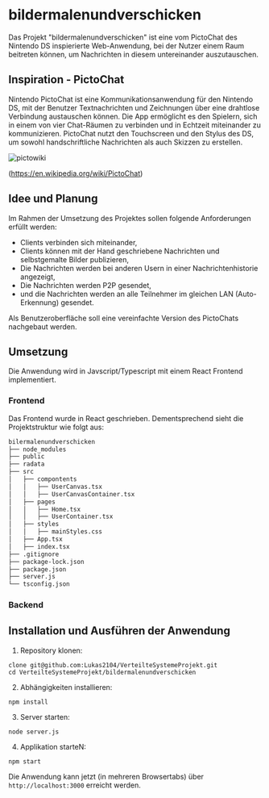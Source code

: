 # bildermalenundverschicken

Das Projekt "bildermalenundverschicken" ist eine vom PictoChat des Nintendo DS inspierierte Web-Anwendung, bei der Nutzer einem Raum beitreten können, um Nachrichten in diesem untereinander auszutauschen.

## Inspiration - PictoChat
Nintendo PictoChat ist eine Kommunikationsanwendung für den Nintendo DS, mit der Benutzer Textnachrichten und Zeichnungen über eine drahtlose Verbindung austauschen können. Die App ermöglicht es den Spielern, sich in einem von vier Chat-Räumen zu verbinden und in Echtzeit miteinander zu kommunizieren. PictoChat nutzt den Touchscreen und den Stylus des DS, um sowohl handschriftliche Nachrichten als auch Skizzen zu erstellen.

![pictowiki](https://github.com/Lukas2104/bildermalenundverschicken/assets/39993215/a06357a5-d522-417e-8d7f-3e33d352d13e)

(https://en.wikipedia.org/wiki/PictoChat)

## Idee und Planung
Im Rahmen der Umsetzung des Projektes sollen folgende Anforderungen erfüllt werden:

- Clients verbinden sich miteinander,
- Clients können mit der Hand geschriebene Nachrichten und selbstgemalte Bilder publizieren,
- Die Nachrichten werden bei anderen Usern in einer Nachrichtenhistorie angezeigt,
- Die Nachrichten werden P2P gesendet,
- und die Nachrichten werden an alle Teilnehmer im gleichen LAN (Auto-Erkennung) gesendet.

Als Benutzeroberfläche soll eine vereinfachte Version des PictoChats nachgebaut werden.

## Umsetzung
Die Anwendung wird in Javscript/Typescript mit einem React Frontend implementiert.

### Frontend
Das Frontend wurde in React geschrieben. Dementsprechend sieht die Projektstruktur wie folgt aus:

```md
bilermalenundverschicken
├── node_modules
├── public
├── radata
├── src
│   ├── compontents
│   │   ├── UserCanvas.tsx
│   │   ├── UserCanvasContainer.tsx
│   ├── pages
│   │   ├── Home.tsx
│   │   ├── UserContainer.tsx
│   ├── styles
│   │   ├── mainStyles.css
│   ├── App.tsx
│   ├── index.tsx
├── .gitignore
├── package-lock.json
├── package.json
├── server.js
└── tsconfig.json
```

### Backend

## Installation und Ausführen der Anwendung

1. Repository klonen:
```
clone git@github.com:Lukas2104/VerteilteSystemeProjekt.git
cd VerteilteSystemeProjekt/bildermalenundverschicken
```

2. Abhängigkeiten installieren:
```
npm install
```

3. Server starten:
```
node server.js
```

4. Applikation starteN:
```
npm start
```

Die Anwendung kann jetzt (in mehreren Browsertabs) über `http://localhost:3000` erreicht werden.
